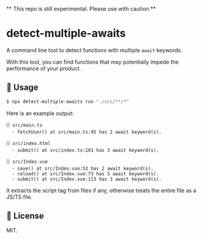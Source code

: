** This repo is still experimental. Please use with caution.**

# detect-multiple-awaits

A command line tool to detect functions with multiple `await` keywords.

With this tool, you can find functions that may potentially impede the performance of your product.

## 🚀 Usage
```bash
$ npx detect-multiple-awaits run "./src/**/*"
```

Here is an example output:

```
🗄 src/main.ts
  - fetchUser() at src/main.ts:45 has 2 await keyword(s).

🗄 src/index.html
  - submit() at src/index.ts:101 has 3 await keyword(s).

🗄 src/Index.vue
  - save() at src/Index.vue:53 has 2 await keyword(s).
  - reload() at src/Index.vue:73 has 5 await keyword(s).
  - submit() at src/Index.vue:113 has 3 await keyword(s).
```

It extracts the script tag from files if any, otherwise treats the entire file as a JS/TS file.

## 📄 License

MIT.
